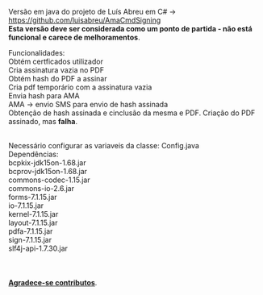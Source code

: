 Versão em java do projeto de Luís Abreu em C# -> https://github.com/luisabreu/AmaCmdSigning<br>
<b>Esta versão deve ser considerada como um ponto de partida - não está funcional e carece de melhoramentos</b>. 

Funcionalidades:<br>
	Obtém certficados utilizador<br>
	Cria assinatura vazia no PDF<br>
 	Obtém hash do PDF a assinar<br>
	Cria pdf temporário com a assinatura vazia<br>
	Envia hash para AMA<br>
	AMA -> envio SMS para envio de hash assinada<br>
	Obtenção de hash assinada e cinclusão da mesma e PDF.
	Criação do PDF assinado, mas <b>falha</b>.<br><br>

Necessário configurar as variaveis da classe: Config.java<br>
Dependências:<br>
	 	bcpkix-jdk15on-1.68.jar<br>
		bcprov-jdk15on-1.68.jar<br>
		commons-codec-1.15.jar<br>
		commons-io-2.6.jar<br>
		forms-7.1.15.jar<br>
		io-7.1.15.jar<br>
		kernel-7.1.15.jar<br>
		layout-7.1.15.jar<br>
		pdfa-7.1.15.jar<br>
		sign-7.1.15.jar<br>
		slf4j-api-1.7.30.jar<br>
<br><br><br>
<b><u>Agradece-se contributos</u></b>.

